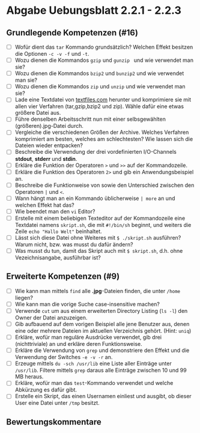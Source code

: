 # Abgabe Uebungsblatt 2.2.1 - 2.2.3

## Grundlegende Kompetenzen (#16)
- [ ] Wofür dient das ``tar`` Kommando grundsätzlich? Welchen Effekt besitzen die Optionen ``-c -v -f`` und ``-t``.
- [ ] Wozu dienen die Kommandos ``gzip`` und ``gunzip `` und wie verwendet man sie?
- [ ] Wozu dienen die Kommandos ``bzip2`` und ``bunzip2`` und wie verwendet man sie?
- [ ] Wozu dienen die Kommandos ``zip`` und ``unzip`` und wie verwendet man sie?
- [ ] Lade eine Textdatei von [textfiles.com](http://www.textfiles.com/directory.html) herunter und komprimiere sie mit allen vier Verfahren (tar,gzip,bzip2 und zip). Wähle dafür eine etwas größere Datei aus.
- [ ] Führe denselben Arbeitsschritt nun mit einer selbsgewählten (größeren).jpg-Datei durch.
- [ ] Vergleiche die verschiedenen Größen der Archive. Welches Verfahren komprimiert am besten, welches am schlechtesten? Wie lassen sich die Dateien wieder entpacken?
- [ ] Beschreibe die Verwendung der drei vordefinierten I/O-Channels **stdout**, **stderr** und **stdin**.
- [ ] Erkläre die Funktion der Operatoren ``>`` und ``>>`` auf der Kommandozeile.
- [ ] Erkläre die Funktion des Operatoren ``2>`` und gib ein Anwendungsbeispiel an.
- [ ] Beschreibe die Funktionweise von sowie den Unterschied zwischen den Operatoren ``|`` und ``<``.
- [ ] Wann hängt man an ein Kommando üblicherweise ``| more`` an und welchen Effekt hat das?
- [ ] Wie beendet man den ``vi`` Editor?
- [ ] Erstelle mit einem beliebigen Texteditor auf der Kommandozeile eine Textdatei namens ``skript.sh``, die mit ``#!/bin/sh`` beginnt, und weiters die Zeile ``echo "Hallo Welt"`` beinhaltet.
- [ ] Lässt sich diese Datei ohne Weiteres mit ``$ ./skript.sh`` ausführen? Warum nicht, bzw. was musst du dafür ändern?
- [ ] Was musst du tun, damit das Skript auch mit ``$ skript.sh``, d.h. ohne Vezeichnisangabe, ausführbar ist?

## Erweiterte Kompetenzen (#9)
- [ ] Wie kann man mittels ``find`` alle **.jpg**-Dateien finden, die unter ``/home`` liegen?
- [ ] Wie kann man die vorige Suche case-insensitive machen?
- [ ] Verwende ``cut`` um aus einem erweiterten Directory Listing (``ls -l``) den Owner der Datei anzuzeigen.
- [ ] Gib aufbauend auf dem vorigen Beispiel alle jene Benutzer aus, denen eine oder mehrere Dateien im aktuellen Verzeichnis gehört. (Hint: ``uniq``)
- [ ] Erkläre, wofür man reguläre Ausdrücke verwendet, gib drei (nichttriviale) an und erkläre deren Funktionsweise.
- [ ] Erkläre die Verwendung von ``grep`` und demonstriere den Effekt und die Verwendung der Switches ``-e -v -r`` an.
- [ ] Erzeuge mittels ``du -sch /usr/lib`` eine Liste aller Einträge unter ``/usr/lib``. Filtere mittels ``grep`` daraus alle Einträge zwischen 10 und 99 MB heraus.
- [ ] Erkläre, wofür man das ``test``-Kommando verwendet und welche Abkürzung es dafür gibt.
- [ ] Erstelle ein Skript, das einen Usernamen einliest und ausgibt, ob dieser User eine Datei unter ``/tmp`` besitzt.

## Bewertungskommentare
